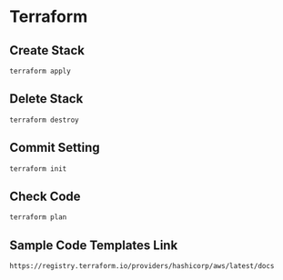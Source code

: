 # Terraform

## Create Stack
```
terraform apply
```

## Delete Stack
```
terraform destroy
```

## Commit Setting
```
terraform init
```

## Check Code
```
terraform plan
```

## Sample Code Templates Link
```
https://registry.terraform.io/providers/hashicorp/aws/latest/docs
```